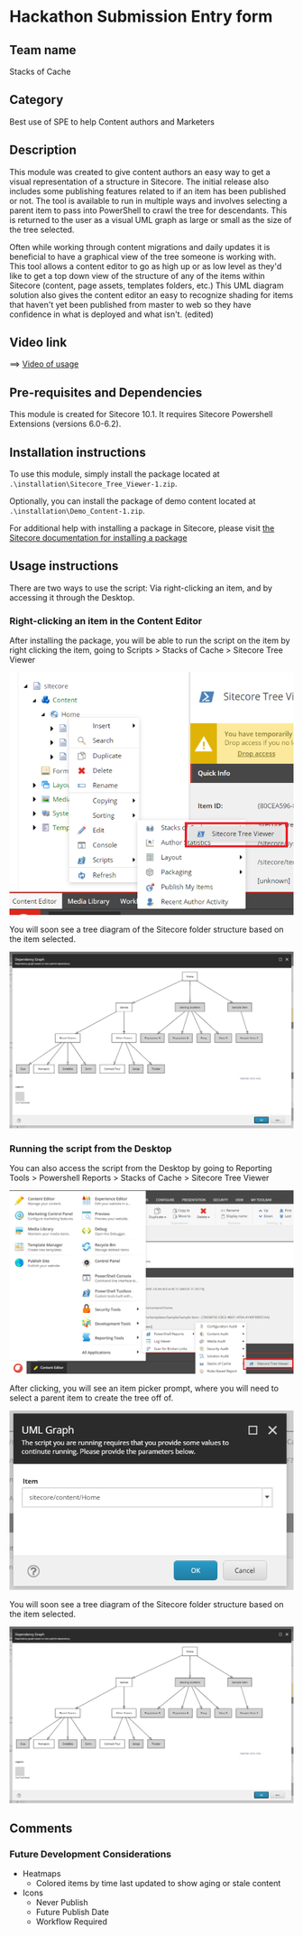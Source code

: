 # Hackathon Submission Entry form

## Team name
Stacks of Cache


## Category
Best use of SPE to help Content authors and Marketers


## Description

  This module was created to give content authors an easy way to get a visual representation of a structure in Sitecore.  The initial release also includes some publishing features related to if an item has been published or not.  The tool is available to run in multiple ways and involves selecting a parent item to pass into PowerShell to crawl the tree for descendants.  This is returned to the user as a visual UML graph as large or small as the size of the tree selected.

 Often while working through content migrations and daily updates it is beneficial to have a graphical view of the tree someone is working with.  This tool allows a content editor to go as high up or as low level as they'd like to get a top down view of the structure of any of the items within Sitecore (content, page assets, templates folders, etc.)
This UML diagram solution also gives the content editor an easy to recognize shading for items that haven't yet been published from master to web so they have confidence in what is deployed and what isn't. (edited) 

## Video link

⟹ [Video of usage](https://youtu.be/Ooo4uEMlThQ)


## Pre-requisites and Dependencies

This module is created for Sitecore 10.1. It requires Sitecore Powershell Extensions (versions 6.0-6.2).


## Installation instructions
To use this module, simply install the package located at `.\installation\Sitecore_Tree_Viewer-1.zip`.

Optionally, you can install the package of demo content located at `.\installation\Demo_Content-1.zip`.

For additional help with installing a package in Sitecore, please visit [the Sitecore documentation for installing a package](https://doc.sitecore.com/SdnArchive/Articles/Administration/Installing%20Modules%20and%20Packages.html)

## Usage instructions

There are two ways to use the script: Via right-clicking an item, and by accessing it through the Desktop.

### Right-clicking an item in the Content Editor

After installing the package, you will be able to run the script on the item by right clicking the item, going to Scripts > Stacks of Cache > Sitecore Tree Viewer

![Sitecore Tree Viewer](./images/right-click-context-menu.png)

You will soon see a tree diagram of the Sitecore folder structure based on the item selected.

![Sitecore Tree Viewer](./images/reverse-funnel.png)

### Running the script from the Desktop

You can also access the script from the Desktop by going to Reporting Tools > Powershell Reports > Stacks of Cache > Sitecore Tree Viewer

![Sitecore Tree Viewer](./images/desktop-scripts.png)

After clicking, you will see an item picker prompt, where you will need to select a parent item to create the tree off of.

![Sitecore Tree Viewer](./images/item-picker.png)

You will soon see a tree diagram of the Sitecore folder structure based on the item selected.

![Sitecore Tree Viewer](./images/reverse-funnel.png)

## Comments

### Future Development Considerations

* Heatmaps
  * Colored items by time last updated to show aging or stale content
* Icons
  * Never Publish
  * Future Publish Date
  * Workflow Required
